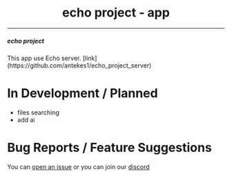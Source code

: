 <p align="center">

</p>

<h1 align="center">echo project - app</h1>

---

<h5>echo project </h5>
This app use Echo server.
[link] (https://github.com/antekes1/echo_project_server)

# In Development / Planned

- files searching
- add ai

<!-- # Building

<h5> In linux: </h5> 
Download the source code using:

```bash
git clone https://github.com/anetkes1/ehco_project_server
```

cd into repo directory and run:

```bash
source venv/bin/activate
uvicorn main:app --reload
```
<h4>*Remember you must enter a URL_DATABASE, SECRET_KEY and ALGORITM to your env. You can specify it in settings .py too</h4> -->

# Bug Reports / Feature Suggestions

You can [open an issue](https://github.com/antekes1/echo_project_server/issues) or you can join our [discord](https://discord.gg/dRMjjtWjdc)